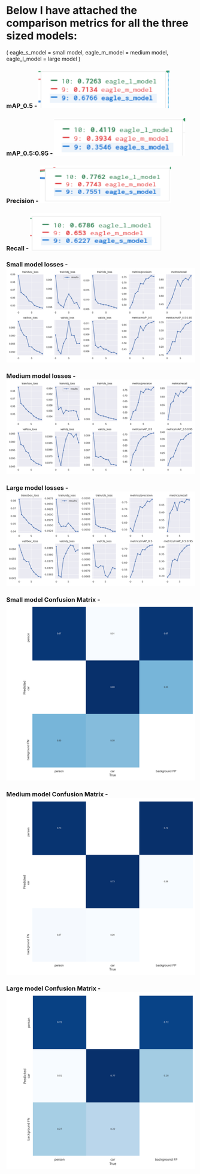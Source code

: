 # Below I have attached the comparison metrics for all the three sized models:
( eagle_s_model = small model,
  eagle_m_model = medium model,
  eagle_l_model = large model
)



### mAP_0.5 - <img src="https://github.com/bansalraghav/Object-Detection/blob/main/Results/numeric_value/mAP0.5.png" width="350" height="100">
### mAP_0.5:0.95 - <img src="https://github.com/bansalraghav/Object-Detection/blob/main/Results/numeric_value/mAP0.95.png" width="350" height="100">
### Precision - <img src="https://github.com/bansalraghav/Object-Detection/blob/main/Results/numeric_value/precision.png" width="350" height="100">
### Recall - <img src="https://github.com/bansalraghav/Object-Detection/blob/main/Results/numeric_value/recall.png" width="350" height="100"> <br> 
  


  
### Small model losses - ![](https://github.com/bansalraghav/Object-Detection/blob/main/Results/small_model_losses.png)
### Medium model losses - ![](https://github.com/bansalraghav/Object-Detection/blob/main/Results/medium_model_losses.png)
### Large model losses - ![](https://github.com/bansalraghav/Object-Detection/blob/main/Results/large_model_losses.png)


### Small model Confusion Matrix - ![](https://github.com/bansalraghav/Object-Detection/blob/main/Results/confusionMatrix_small.png)
### Medium model Confusion Matrix - ![](https://github.com/bansalraghav/Object-Detection/blob/main/Results/confusionMatrix_medium.png)
### Large model Confusion Matrix - ![](https://github.com/bansalraghav/Object-Detection/blob/main/Results/confusionMatrix_large.png)
